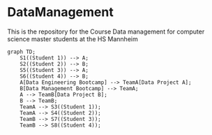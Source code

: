 # DataManagement
This is the repository for the Course Data management for computer science master students at the HS Mannheim

```mermaid
graph TD;
    S1((Student 1)) --> A;
    S2((Student 2)) --> B;
    S5((Student 3)) --> A;
    S6((Student 4)) --> B;
    A[Data Engineering Bootcamp] --> TeamA[Data Project A];
    B[Data Management Bootcamp] --> TeamA;
    A --> TeamB[Data Project B];
    B --> TeamB;
    TeamA --> S3((Student 1));
    TeamA --> S4((Student 2));
    TeamB --> S7((Student 3));
    TeamB --> S8((Student 4));
```
